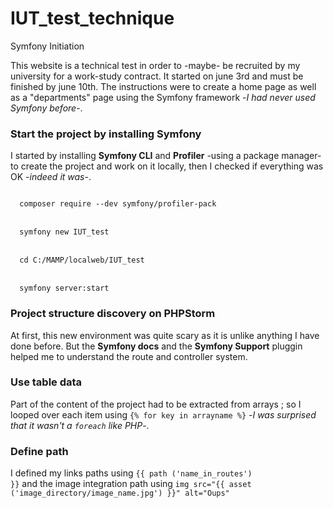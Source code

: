 # IUT_test_technique
Symfony Initiation

This website is a technical test in order to -maybe- be recruited by my university for a work-study contract.
It started on june 3rd and must be finished by june 10th.
The instructions were to create a home page as well as a "departments" page using the Symfony framework -*I had never used Symfony before*-.

<h3>Start the project by installing Symfony</h3>

I started by installing **Symfony CLI** and **Profiler** -using a package manager- to create the project and work on it locally, then I checked if everything was OK -*indeed it was*-. 

<code>
  composer require --dev symfony/profiler-pack
</code>
<br>
<code>
  symfony new IUT_test
</code>
  <br>
<code>
  cd C:/MAMP/localweb/IUT_test
</code>
  <br>
<code>
  symfony server:start
</code>

<h3>Project structure discovery on PHPStorm</h3>

At first, this new environment was quite scary as it is unlike anything I have done before. But the **Symfony docs** and the **Symfony Support** pluggin helped me to understand the route and controller system.

<h3>Use table data</h3>

Part of the content of the project had to be extracted from arrays ; so I looped over each item using <code>{% for key in arrayname %}</code> -*I was surprised that it wasn't a <code>foreach</code> like PHP*-.

<h3>Define path</h3>

I defined my links paths using <code>{{ path ('name_in_routes') }}</code> and the image integration path using <code>img src="{{ asset ('image_directory/image_name.jpg') }}" alt="Oups"
